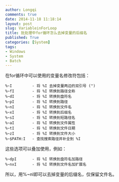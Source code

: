 ```yaml
---
author: Longqi
comments: true
date: 2014-11-18 11:18:14
layout: post
slug: VariableinForLoop
title: 批处理中for循环怎么去掉变量的后缀名
published: True
categories: [System]
tags:
- Windows
- System
- Batch
---
```


在for循环中可以使用的变量名修改符包括：

    %~I         - 将 %I 去掉变量两边的双引号 (")
    %~fI        - 将 %I 转换到路径全称
    %~dI        - 将 %I 转换到盘符名
    %~pI        - 将 %I 转换到路径
    %~nI        - 将 %I 转换到文件名
    %~xI        - 将 %I 转换到后缀名
    %~sI        - 将 %I 转换到短路径名
    %~aI        - 将 %I 转换到文件属性
    %~tI        - 将 %I 转换到文件日期
    %~zI        - 将 %I 转换到文件大小
    %~$PATH:I   - 查找搜索路径并补全到 %I

这些选项可以叠加使用，例如：

    %~dpI       - 将 %I 转换到盘符名加路径
    %~nxI       - 将 %I 转换到文件名加扩展名

所以，用%~nI即可以去掉变量的后缀名，仅保留文件名。